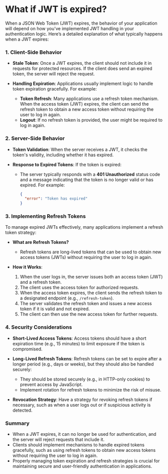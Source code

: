 # What if JWT is expired?

When a JSON Web Token (JWT) expires, the behavior of your application will depend on how you've implemented JWT handling in your authentication logic. Here’s a detailed explanation of what typically happens when a JWT expires:

### 1. **Client-Side Behavior**

- **Stale Token**: Once a JWT expires, the client should not include it in requests for protected resources. If the client does send an expired token, the server will reject the request.
  
- **Handling Expiration**: Applications usually implement logic to handle token expiration gracefully. For example:
  - **Token Refresh**: Many applications use a refresh token mechanism. When the access token (JWT) expires, the client can send the refresh token to obtain a new access token without requiring the user to log in again.
  - **Logout**: If no refresh token is provided, the user might be required to log in again.

### 2. **Server-Side Behavior**

- **Token Validation**: When the server receives a JWT, it checks the token's validity, including whether it has expired.
  
- **Response to Expired Tokens**: If the token is expired:
  - The server typically responds with a **401 Unauthorized** status code and a message indicating that the token is no longer valid or has expired. For example:
    ```json
    {
      "error": "Token has expired"
    }
    ```

### 3. **Implementing Refresh Tokens**

To manage expired JWTs effectively, many applications implement a refresh token strategy:

- **What are Refresh Tokens?**
  - Refresh tokens are long-lived tokens that can be used to obtain new access tokens (JWTs) without requiring the user to log in again.

- **How it Works**:
  1. When the user logs in, the server issues both an access token (JWT) and a refresh token.
  2. The client uses the access token for authorized requests.
  3. When the access token expires, the client sends the refresh token to a designated endpoint (e.g., `/refresh-token`).
  4. The server validates the refresh token and issues a new access token if it is valid and not expired.
  5. The client can then use the new access token for further requests.

### 4. **Security Considerations**

- **Short-Lived Access Tokens**: Access tokens should have a short expiration time (e.g., 15 minutes) to limit exposure if the token is compromised.
  
- **Long-Lived Refresh Tokens**: Refresh tokens can be set to expire after a longer period (e.g., days or weeks), but they should also be handled securely:
  - They should be stored securely (e.g., in HTTP-only cookies) to prevent access by JavaScript.
  - Implement rotation for refresh tokens to minimize the risk of misuse.

- **Revocation Strategy**: Have a strategy for revoking refresh tokens if necessary, such as when a user logs out or if suspicious activity is detected.

### Summary

- When a JWT expires, it can no longer be used for authentication, and the server will reject requests that include it.
- Clients should implement mechanisms to handle expired tokens gracefully, such as using refresh tokens to obtain new access tokens without requiring the user to log in again.
- Properly managing token expiration and refresh strategies is crucial for maintaining secure and user-friendly authentication in applications.